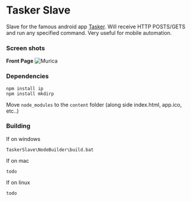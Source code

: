 Tasker Slave
===========================

Slave for the famous android app [Tasker](https://play.google.com/store/apps/details?id=net.dinglisch.android.taskerm&hl=en). Will receive HTTP POSTS/GETS and run any specified command. Very useful for mobile automation.

### Screen shots
**Front Page**
![Murica](http://imgur.com/HPn0uOP "Very rough sketch of the program")


### Dependencies

```
npm install ip
npm install mkdirp
```

Move `node_modules` to the `content` folder (along side index.html, app.ico, etc..)

### Building

If on windows

```
TaskerSlave\NodeBuilder\build.bat
```

If on mac

```
todo
```

If on linux
```
todo
```

